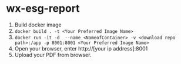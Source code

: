 # wx-esg-report

1. Build docker image 
2. `docker build . -t <Your Preferred Image Name>`
3. `docker run -it -d  --name <NameofContainer> -v <download repo path>:/app -p 8001:8001 <Your Preferred Image Name>`
4. Open your browser, enter http://[your ip address]:8001
5. Upload your PDF from browser.